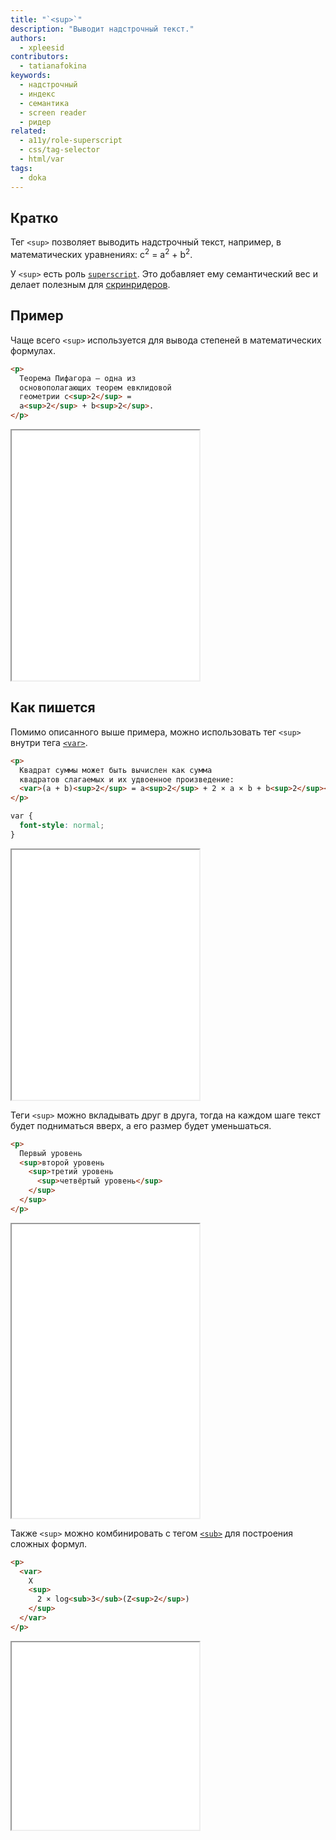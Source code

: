 ```yaml
---
title: "`<sup>`"
description: "Выводит надстрочный текст."
authors:
  - xpleesid
contributors:
  - tatianafokina
keywords:
  - надстрочный
  - индекс
  - семантика
  - screen reader
  - ридер
related:
  - a11y/role-superscript
  - css/tag-selector
  - html/var
tags:
  - doka
---
```


## Кратко

Тег `<sup>` позволяет выводить надстрочный текст, например, в математических уравнениях: c<sup>2</sup> = a<sup>2</sup> + b<sup>2</sup>.

У `<sup>` есть роль [`superscript`](/a11y/role-superscript/). Это добавляет ему семантический вес и делает полезным для [скринридеров](/a11y/screenreaders/).

## Пример

Чаще всего `<sup>` используется для вывода степеней в математических формулах.

```html
<p>
  Теорема Пифагора — одна из
  основополагающих теорем евклидовой
  геометрии c<sup>2</sup> =
  a<sup>2</sup> + b<sup>2</sup>.
</p>
```

<iframe title="Теорема пифагора" src="demos/basic/" height="400"></iframe>

## Как пишется

Помимо описанного выше примера, можно использовать тег `<sup>` внутри тега [`<var>`](/html/var/).

```html
<p>
  Квадрат суммы может быть вычислен как сумма
  квадратов слагаемых и их удвоенное произведение:
  <var>(a + b)<sup>2</sup> = a<sup>2</sup> + 2 × a × b + b<sup>2</sup></var>
</p>
```

```css
var {
  font-style: normal;
}
```

<iframe title="Пример с математической формулой" src="demos/variables/" height="400"></iframe>

Теги `<sup>` можно вкладывать друг в друга, тогда на каждом шаге текст будет подниматься вверх, а его размер будет уменьшаться.

```html
<p>
  Первый уровень
  <sup>второй уровень
    <sup>третий уровень
      <sup>четвёртый уровень</sup>
    </sup>
  </sup>
</p>
```

<iframe title="Пример с математической формулой" src="demos/nested/" height="470"></iframe>

Также `<sup>` можно комбинировать с тегом [`<sub>`](/html/sub/) для построения сложных формул.

```html
<p>
  <var>
    X
    <sup>
      2 × log<sub>3</sub>(Z<sup>2</sup>)
    </sup>
  </var>
</p>
```

<iframe title="Пример с тегом sub" src="demos/sub/" height="300"></iframe>
